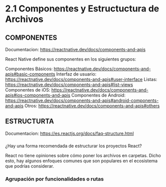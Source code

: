 # 2.1 Componentes y Estructuctura de Archivos

## COMPONENTES

Documentacion: https://reactnative.dev/docs/components-and-apis

React Native define sus componentes en los siguientes grupos:

Componentes Básicos: https://reactnative.dev/docs/components-and-apis#basic-components
Interfaz de usuario: https://reactnative.dev/docs/components-and-apis#user-interface
Listas: https://reactnative.dev/docs/components-and-apis#list-views
Componentes de iOS: https://reactnative.dev/docs/components-and-apis#ios-components-and-apis
Componentes de Android: https://reactnative.dev/docs/components-and-apis#android-components-and-apis
Otros: https://reactnative.dev/docs/components-and-apis#others

## ESTRUCTURTA

Documentacion: https://es.reactjs.org/docs/faq-structure.html

### 
¿Hay una forma recomendada de estructurar los proyectos React?

React no tiene opiniones sobre cómo poner los archivos en carpetas. Dicho esto, hay algunos enfoques comunes que son populares en el ecosistema que podrías considerar.

### Agrupación por funcionalidades o rutas